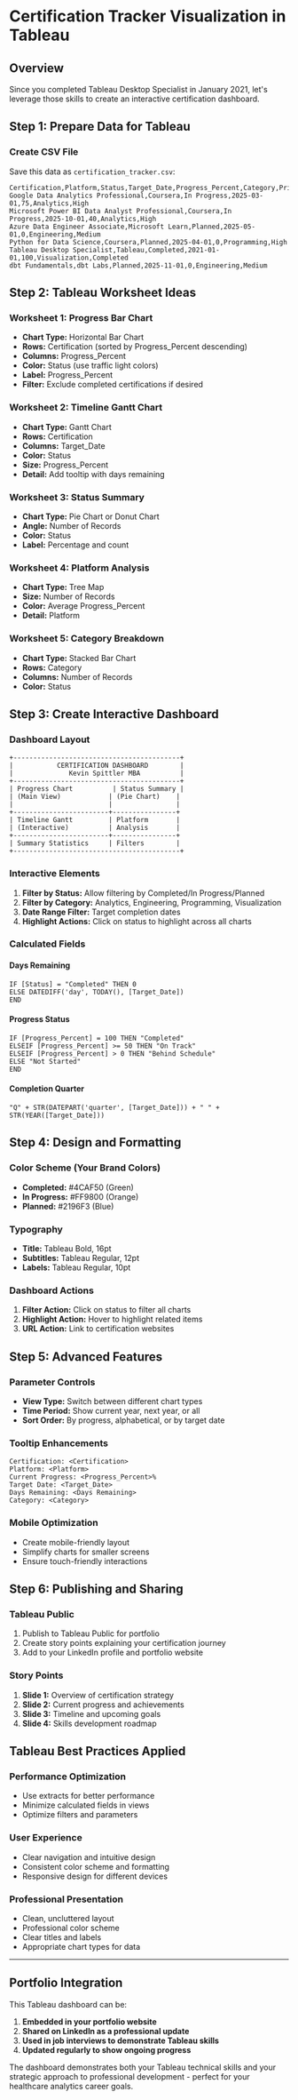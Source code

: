 # Certification Tracker Visualization in Tableau

## Overview
Since you completed Tableau Desktop Specialist in January 2021, let's leverage those skills to create an interactive certification dashboard.

## Step 1: Prepare Data for Tableau

### Create CSV File
Save this data as `certification_tracker.csv`:

```csv
Certification,Platform,Status,Target_Date,Progress_Percent,Category,Priority
Google Data Analytics Professional,Coursera,In Progress,2025-03-01,75,Analytics,High
Microsoft Power BI Data Analyst Professional,Coursera,In Progress,2025-10-01,40,Analytics,High
Azure Data Engineer Associate,Microsoft Learn,Planned,2025-05-01,0,Engineering,Medium
Python for Data Science,Coursera,Planned,2025-04-01,0,Programming,High
Tableau Desktop Specialist,Tableau,Completed,2021-01-01,100,Visualization,Completed
dbt Fundamentals,dbt Labs,Planned,2025-11-01,0,Engineering,Medium
```

## Step 2: Tableau Worksheet Ideas

### Worksheet 1: Progress Bar Chart
- **Chart Type:** Horizontal Bar Chart
- **Rows:** Certification (sorted by Progress_Percent descending)
- **Columns:** Progress_Percent
- **Color:** Status (use traffic light colors)
- **Label:** Progress_Percent
- **Filter:** Exclude completed certifications if desired

### Worksheet 2: Timeline Gantt Chart
- **Chart Type:** Gantt Chart
- **Rows:** Certification
- **Columns:** Target_Date
- **Color:** Status
- **Size:** Progress_Percent
- **Detail:** Add tooltip with days remaining

### Worksheet 3: Status Summary
- **Chart Type:** Pie Chart or Donut Chart
- **Angle:** Number of Records
- **Color:** Status
- **Label:** Percentage and count

### Worksheet 4: Platform Analysis
- **Chart Type:** Tree Map
- **Size:** Number of Records
- **Color:** Average Progress_Percent
- **Detail:** Platform

### Worksheet 5: Category Breakdown
- **Chart Type:** Stacked Bar Chart
- **Rows:** Category
- **Columns:** Number of Records
- **Color:** Status

## Step 3: Create Interactive Dashboard

### Dashboard Layout
```
+------------------------------------------+
|           CERTIFICATION DASHBOARD        |
|              Kevin Spittler MBA          |
+------------------------------------------+
| Progress Chart          | Status Summary |
| (Main View)            | (Pie Chart)    |
|                        |                |
+------------------------+----------------+
| Timeline Gantt         | Platform       |
| (Interactive)          | Analysis       |
+------------------------+----------------+
| Summary Statistics     | Filters        |
+------------------------------------------+
```

### Interactive Elements
1. **Filter by Status:** Allow filtering by Completed/In Progress/Planned
2. **Filter by Category:** Analytics, Engineering, Programming, Visualization
3. **Date Range Filter:** Target completion dates
4. **Highlight Actions:** Click on status to highlight across all charts

### Calculated Fields

#### Days Remaining
```
IF [Status] = "Completed" THEN 0
ELSE DATEDIFF('day', TODAY(), [Target_Date])
END
```

#### Progress Status
```
IF [Progress_Percent] = 100 THEN "Completed"
ELSEIF [Progress_Percent] >= 50 THEN "On Track"
ELSEIF [Progress_Percent] > 0 THEN "Behind Schedule"
ELSE "Not Started"
END
```

#### Completion Quarter
```
"Q" + STR(DATEPART('quarter', [Target_Date])) + " " + STR(YEAR([Target_Date]))
```

## Step 4: Design and Formatting

### Color Scheme (Your Brand Colors)
- **Completed:** #4CAF50 (Green)
- **In Progress:** #FF9800 (Orange) 
- **Planned:** #2196F3 (Blue)

### Typography
- **Title:** Tableau Bold, 16pt
- **Subtitles:** Tableau Regular, 12pt
- **Labels:** Tableau Regular, 10pt

### Dashboard Actions
1. **Filter Action:** Click on status to filter all charts
2. **Highlight Action:** Hover to highlight related items
3. **URL Action:** Link to certification websites

## Step 5: Advanced Features

### Parameter Controls
- **View Type:** Switch between different chart types
- **Time Period:** Show current year, next year, or all
- **Sort Order:** By progress, alphabetical, or by target date

### Tooltip Enhancements
```
Certification: <Certification>
Platform: <Platform>
Current Progress: <Progress_Percent>%
Target Date: <Target_Date>
Days Remaining: <Days Remaining>
Category: <Category>
```

### Mobile Optimization
- Create mobile-friendly layout
- Simplify charts for smaller screens
- Ensure touch-friendly interactions

## Step 6: Publishing and Sharing

### Tableau Public
1. Publish to Tableau Public for portfolio
2. Create story points explaining your certification journey
3. Add to your LinkedIn profile and portfolio website

### Story Points
1. **Slide 1:** Overview of certification strategy
2. **Slide 2:** Current progress and achievements
3. **Slide 3:** Timeline and upcoming goals
4. **Slide 4:** Skills development roadmap

## Tableau Best Practices Applied

### Performance Optimization
- Use extracts for better performance
- Minimize calculated fields in views
- Optimize filters and parameters

### User Experience
- Clear navigation and intuitive design
- Consistent color scheme and formatting
- Responsive design for different devices

### Professional Presentation
- Clean, uncluttered layout
- Professional color scheme
- Clear titles and labels
- Appropriate chart types for data

---

## Portfolio Integration

This Tableau dashboard can be:
1. **Embedded in your portfolio website**
2. **Shared on LinkedIn as a professional update**
3. **Used in job interviews to demonstrate Tableau skills**
4. **Updated regularly to show ongoing progress**

The dashboard demonstrates both your Tableau technical skills and your strategic approach to professional development - perfect for your healthcare analytics career goals.
